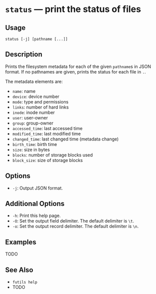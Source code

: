# `status` — print the status of files

## Usage

```
status [-j] [pathname [...]]
```

## Description

Prints the filesystem metadata for each of the given `pathname`s in JSON format.
If no pathnames are given, prints the status for each file in `.`.

The metadata elements are:

* `name`: name
* `device`: device number
* `mode`: type and permissions
* `links`: number of hard links
* `inode`: inode number
* `user`: user-owner
* `group`: group-owner
* `accessed_time`: last accessed time
* `modified_time`: last modified time
* `changed_time`: last changed time (metadata change)
* `birth_time`: birth time
* `size`: size in bytes
* `blocks`: number of storage blocks used
* `block_size`: size of storage blocks

## Options

* `-j`: Output JSON format.

## Additional Options

* `-h`: Print this help page.
* `-O`: Set the output field delimiter. The default delimiter is `\t`.
* `-o`: Set the output record delimiter. The default delimiter is `\n`.

## Examples

TODO

## See Also

* `futils help`
* TODO
